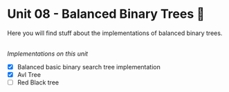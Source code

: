 # Unit 08 - Balanced Binary Trees 🌲

Here you will find stuff about the implementations of balanced binary trees.
</br>
</br>

*Implementations on this unit*
- [x] Balanced basic binary search tree implementation
- [x] Avl Tree
- [ ] Red Black tree  
